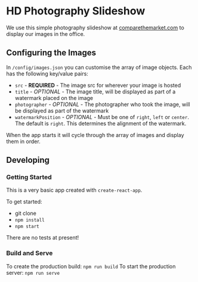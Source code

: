 # HD Photography Slideshow

We use this simple photography slideshow at [comparethemarket.com](https://github.com/ComparetheMarket) to display our images in the office.

## Configuring the Images

In `/config/images.json` you can customise the array of image objects. Each has the following key/value pairs:

- `src` - **REQUIRED** - The image src for wherever your image is hosted
- `title` - *OPTIONAL* - The image title, will be displayed as part of a watermark placed on the image
- `photographer` - *OPTIONAL* - The photographer who took the image, will be displayed as part of the watermark
- `watermarkPosition` - *OPTIONAL* - Must be one of `right`, `left` or `center`. The default is `right`. This determines the alignment of the watermark.

When the app starts it will cycle through the array of images and display them in order.

## Developing

### Getting Started

This is a very basic app created with `create-react-app`.

To get started:

- git clone
- `npm install`
- `npm start`

There are no tests at present!

### Build and Serve

To create the production build: `npm run build`
To start the production server: `npm run serve`
